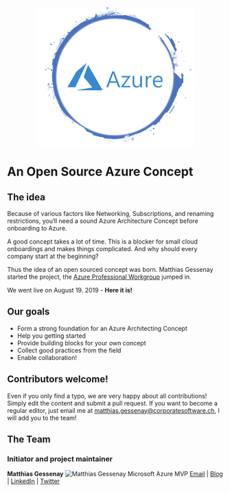 <p align="center">
  <img src="./media/logo.png">
</p>

# An Open Source Azure Concept

## The idea

Because of various factors like Networking, Subscriptions, and renaming restrictions, you‘ll need a sound Azure Architecture Concept before onboarding to Azure.

A good concept takes a lot of time. This is a blocker for small cloud onboardings and makes things complicated. And why should every company start at the beginning?

Thus the idea of an open sourced concept was born.
Matthias Gessenay started the project, the [Azure Professional Workgroup](https://www.meetup.com/de-DE/Azure-Professional-Workgroup/) jumped in.

We went live on August 19. 2019 - **Here it is!**

## Our goals

- Form a strong foundation for an Azure Architecting Concept
- Help you getting started
- Provide building blocks for your own concept
- Collect good practices from the field
- Enable collaboration!

## Contributors welcome!
Even if you only find a typo, we are very happy about all contributions! Simply edit the content and submit a pull request. If you want to become a regular editor, just email me at [matthias.gessenay@corporatesoftware.ch](mailto:matthias.gessenay@corporatesoftware.ch), I will add you to the team!

## The Team

### Initiator and project maintainer
**Matthias Gessenay**
![Matthias Gessenay](https://cloudspeedch.files.wordpress.com/2019/08/gessenay-matthias-mvp-verysmall.jpeg)
Microsoft Azure MVP
[Email](mailto:matthias.gessenay@corporatesoftware.ch) | [Blog](https://cloudspeed.ch) | [LinkedIn](https://linkedin.com/in/matthias-gessenay) | [Twitter](https://twitter.com/mgessenay)
